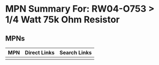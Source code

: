 



# MPN Summary For: RW04-O753 > 1/4 Watt 75k Ohm Resistor

## MPNs
  

|MPN|Direct Links|Search Links|
| :--- | :--- | :--- |
||||
